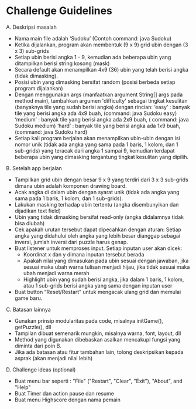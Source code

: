 # Challenge Guidelines

A. Deskripsi masalah
- Nama main file adalah ‘Sudoku’ (Contoh command: java Sudoku)
- Ketika dijalankan, program akan membentuk (9 x 9) grid ubin dengan (3 x 3) sub-grids
- Setiap ubin berisi angka 1 - 9, kemudian ada beberapa ubin yang ditampilkan berisi string kosong (mask)
- Secara default akan menampilkan 4x9 (36) ubin yang telah berisi angka (tidak dimasking). 
- Posisi ubin yang dimasking bersifat random (posisi berbeda setiap program dijalankan)
- Dengan menggunakan args (manfaatkan argument String[] args pada method main), tambahkan argumen 'difficulty' sebagai tingkat kesulitan (banyaknya tile yang sudah berisi angka) dengan rincian:
‘easy’ : banyak tile yang berisi angka ada 4x9 buah, (command: java Sudoku easy)
‘medium’ : banyak tile yang berisi angka ada 2x9 buah, ( command: java Sudoku medium)
‘hard’ : banyak tile yang berisi angka ada 1x9 buah, (command: java Sudoku hard)
- Setiap kali program berjalan akan menampilkan ubin-ubin dengan isi nomor unik (tidak ada angka yang sama pada 1 baris, 1 kolom, dan 1 sub-grids) yang teracak dari angka 1 sampai 9, kemudian terdapat beberapa ubin yang dimasking tergantung tingkat kesulitan yang dipilih.

B. Setelah app berjalan
- Tampilkan grid ubin dengan besar 9 x 9 yang terdiri dari 3 x 3 sub-grids dimana ubin adalah komponen drawing board.
- Acak angka di dalam ubin dengan syarat unik (tidak ada angka yang sama pada 1 baris, 1 kolom, dan 1 sub-grids).
- Lakukan masking terhadap ubin tertentu (angka disembunyikan dan dijadikan text field)
- Ubin yang tidak dimasking bersifat read-only (angka didalamnya tidak bisa diubah)
- Cek apakah urutan tersebut dapat dipecahkan dengan aturan: Setiap angka yang didahului oleh angka yang lebih besar dianggap sebagai inversi, jumlah inversi dari puzzle harus genap.
- Buat listener untuk memproses input. Setiap inputan user akan dicek:
    - Koordinat x dan y dimana inputan tersebut berada
    - Apakah nilai yang dimasukan pada ubin sesuai dengan jawaban, jika sesuai maka ubah warna tulisan menjadi hijau, jika tidak sesuai maka ubah menjadi warna merah
    - Highlight ubin yang sudah berisi angka, jika dalam 1 baris, 1 kolom, atau 1 sub-grids berisi angka yang sama dengan inputan user
- Buat button “Reset/Restart” untuk mengacak ulang grid dan memulai game baru.

C. Batasan lainnya
- Gunakan prinsip modularitas pada code, misalnya initGame(), getPuzzle(), dll
- Tampilan dibuat semenarik mungkin, misalnya warna, font, layout, dll
- Method yang digunakan dibebaskan asalkan mencakupi fungsi yang diminta dari poin B.
- Jika ada batasan atau fitur tambahan lain, tolong deskripsikan kepada asprak (akan menjadi nilai lebih) 

D. Challenge ideas (optional)
- Buat menu bar seperti :  "File" ("Restart", "Clear", "Exit"), "About", and "Help"
- Buat Timer dan action pause dan resume
- Buat menu Highscore dengan nama pemain
